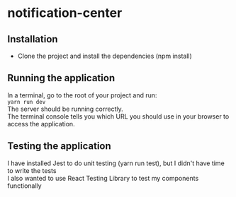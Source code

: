 # notification-center

## Installation

- Clone the project and install the dependencies (npm install)

## Running the application

In a terminal, go to the root of your project and run:<br />
`yarn run dev`<br />
The server should be running correctly.<br />
The terminal console tells you which URL you should use in your browser to access the application.<br />

## Testing the application

I have installed Jest to do unit testing (yarn run test), but I didn't have time to write the tests<br />
I also wanted to use React Testing Library to test my components functionally
